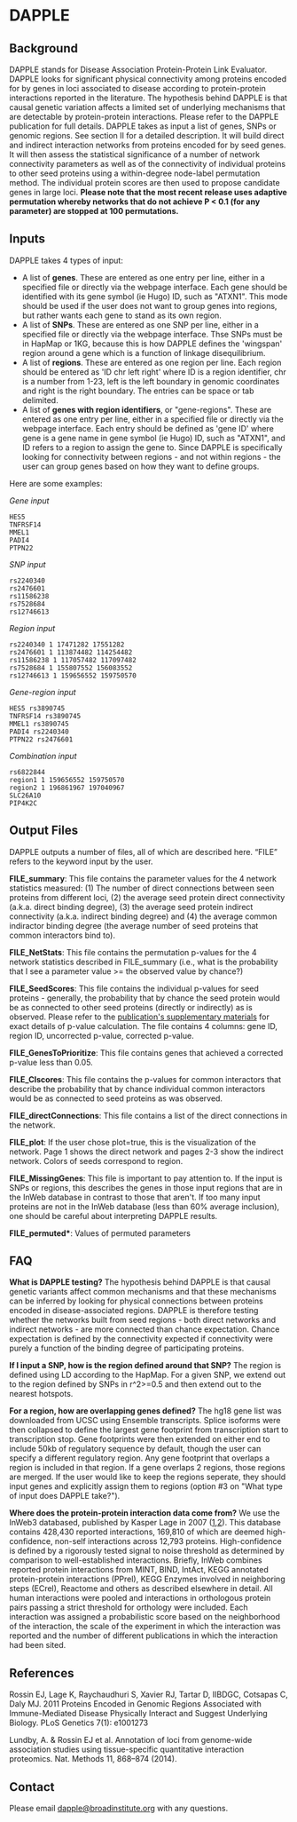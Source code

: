 # DAPPLE
## Background
DAPPLE stands for Disease Association Protein-Protein Link Evaluator. DAPPLE looks
for significant physical connectivity among proteins encoded for by genes in loci
associated to disease according to protein-protein interactions reported in the literature.
The hypothesis behind DAPPLE is that causal genetic variation affects a limited set of
underlying mechanisms that are detectable by protein-protein interactions. Please refer to
the DAPPLE publication for full details.
DAPPLE takes as input a list of genes, SNPs or genomic regions. See section II for a
detailed description. It will build direct and indirect interaction networks from proteins
encoded for by seed genes. It will then assess the statistical significance of a number of
network connectivity parameters as well as of the connectivity of individual proteins to
other seed proteins using a within-degree node-label permutation method. The individual
protein scores are then used to propose candidate genes in large loci. **Please note that the
most recent release uses adaptive permutation whereby networks that do not
achieve P < 0.1 (for any parameter) are stopped at 100 permutations.**
## Inputs
DAPPLE takes 4 types of input:
- A list of **genes**. These are entered as one entry per line, either in a specified file or
directly via the webpage interface. Each gene should be identified with its gene
symbol (ie Hugo) ID, such as "ATXN1". This mode should be used if the user
does not want to group genes into regions, but rather wants each gene to stand as
its own region.
- A list of **SNPs**. These are entered as one SNP per line, either in a specified file or
directly via the webpage interface. Thse SNPs must be in HapMap or 1KG,
because this is how DAPPLE defines the 'wingspan' region around a gene which
is a function of linkage disequilibrium.
- A list of **regions**. These are entered as one region per line. Each region should be
entered as 'ID chr left right' where ID is a region identifier, chr is a number from
1-23, left is the left boundary in genomic coordinates and right is the right
boundary. The entries can be space or tab delimited.
- A list of **genes with region identifiers**, or "gene-regions". These are entered as
one entry per line, either in a specified file or directly via the webpage interface.
Each entry should be defined as 'gene ID' where gene is a gene name in gene
symbol (ie Hugo) ID, such as "ATXN1", and ID refers to a region to assign the
gene to. Since DAPPLE is specifically looking for connectivity between regions -
and not within regions - the user can group genes based on how they want to
define groups.

Here are some examples:  

*Gene input*
```PANK4
HES5
TNFRSF14
MMEL1
PADI4
PTPN22
```
*SNP input*
```rs3890745
rs2240340
rs2476601
rs11586238
rs7528684
rs12746613
```
*Region input*
```rs3890745 1 2395699 2744704
rs2240340 1 17471282 17551282
rs2476601 1 113874482 114254482
rs11586238 1 117057482 117097482
rs7528684 1 155807552 156083552
rs12746613 1 159656552 159750570
```
*Gene-region input*
```PANK4 rs3890745
HES5 rs3890745
TNFRSF14 rs3890745
MMEL1 rs3890745
PADI4 rs2240340
PTPN22 rs2476601
```
*Combination input*
```rs3087243
rs6822844
region1 1 159656552 159750570
region2 1 196861967 197040967
SLC26A10
PIP4K2C
```
## Output Files
DAPPLE outputs a number of files, all of which are described here. “FILE” refers to the
keyword input by the user.

**FILE_summary**: This file contains the parameter values for the 4 network statistics
measured: (1) The number of direct connections between seen proteins from different
loci, (2) the average seed protein direct connectivity (a.k.a. direct binding degree), (3) the
average seed protein indirect connectivity (a.k.a. indirect binding degree) and (4) the
average common indiractor binding degree (the average number of seed proteins that
common interactors bind to).

**FILE_NetStats**: This file contains the permutation p-values for the 4 network statistics
described in FILE_summary (i.e., what is the probability that I see a parameter value >=
the observed value by chance?)

**FILE_SeedScores**: This file contains the individual p-values for seed proteins -
generally, the probability that by chance the seed protein would be as connected to other
seed proteins (directly or indirectly) as is observed. Please refer to the [publication's
supplementary materials](https://www.ncbi.nlm.nih.gov/pubmed/21249183) for exact details of p-value calculation. The file contains 4
columns: gene ID, region ID, uncorrected p-value, corrected p-value.

**FILE_GenesToPrioritize**: This file contains genes that achieved a corrected p-value less
than 0.05.

**FILE_CIscores**: This file contains the p-values for common interactors that describe the
probability that by chance individual common interactors would be as connected to seed
proteins as was observed.

**FILE_directConnections**: This file contains a list of the direct connections in the
network.

**FILE_plot**: If the user chose plot=true, this is the visualization of the network. Page 1
shows the direct network and pages 2-3 show the indirect network. Colors of seeds
correspond to region.

**FILE_MissingGenes**: This file is important to pay attention to. If the input is SNPs or
regions, this describes the genes in those input regions that are in the InWeb database in
contrast to those that aren't. If too many input proteins are not in the InWeb database (less
than 60% average inclusion), one should be careful about interpreting DAPPLE results.

**FILE_permuted\***: Values of permuted parameters

## FAQ
**What is DAPPLE testing?** The hypothesis behind DAPPLE is that causal genetic
variants affect common mechanisms and that these mechanisms can be inferred by
looking for physical connections between proteins encoded in disease-associated regions.
DAPPLE is therefore testing whether the networks built from seed regions - both direct
networks and indirect networks - are more connected than chance expectation. Chance
expectation is defined by the connectivity expected if connectivity were purely a function
of the binding degree of participating proteins.

**If I input a SNP, how is the region defined around that SNP?** The region is defined
using LD according to the HapMap. For a given SNP, we extend out to the region defined
by SNPs in r^2>=0.5 and then extend out to the nearest hotspots.

**For a region, how are overlapping genes defined?** The hg18 gene list was downloaded
from UCSC using Ensemble transcripts. Splice isoforms were then collapsed to define
the largest gene footprint from transcription start to transcription stop. Gene footprints
were then extended on either end to include 50kb of regulatory sequence by default,
though the user can specify a different regulatory region. Any gene footprint that overlaps
a region is included in that region. If a gene overlaps 2 regions, those regions are merged.
If the user would like to keep the regions seperate, they should input genes and explicitly
assign them to regions (option #3 on "What type of input does DAPPLE take?").

**Where does the protein-protein interaction data come from?** We use the InWeb3
databased, published by Kasper Lage in 2007 \([1](https://www.ncbi.nlm.nih.gov/pubmed/17344885),[2](https://www.ncbi.nlm.nih.gov/pubmed/27892958)\). This database contains 428,430 reported
interactions, 169,810 of which are deemed high-confidence, non-self interactions across
12,793 proteins. High-confidence is defined by a rigorously tested signal to noise
threshold as determined by comparison to well-established interactions. Briefly, InWeb
combines reported protein interactions from MINT, BIND, IntAct, KEGG annotated
protein-protein interactions (PPrel), KEGG Enzymes involved in neighboring steps
(ECrel), Reactome and others as described elsewhere in detail. All human interactions
were pooled and interactions in orthologous protein pairs passing a strict threshold for
orthology were included. Each interaction was assigned a probabilistic score based on the
neighborhood of the interaction, the scale of the experiment in which the interaction was
reported and the number of different publications in which the interaction had been sited.
## References
Rossin EJ, Lage K, Raychaudhuri S, Xavier RJ, Tartar D, IIBDGC, Cotsapas C, Daly MJ.
2011 Proteins Encoded in Genomic Regions Associated with Immune-Mediated Disease
Physically Interact and Suggest Underlying Biology. PLoS Genetics 7(1): e1001273

Lundby, A. & Rossin EJ et al. Annotation of loci from genome-wide association studies
using tissue-specific quantitative interaction proteomics. Nat. Methods 11, 868–874
(2014).
## Contact
Please email dapple@broadinstitute.org with any questions.  
